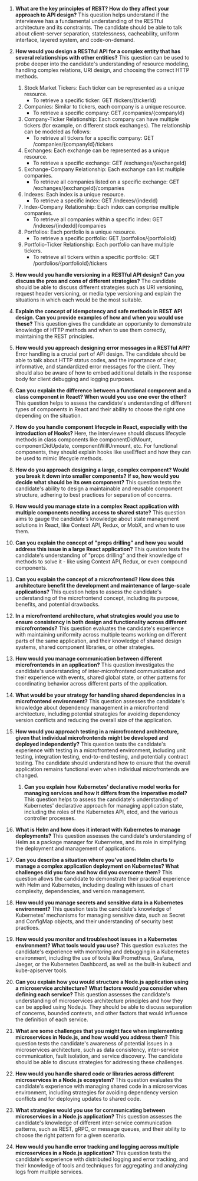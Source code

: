 1. **What are the key principles of REST? How do they affect your approach to API design?**
   This question helps understand if the interviewee has a fundamental understanding of the RESTful architecture and its constraints. The candidate should be able to talk about client-server separation, statelessness, cacheability, uniform interface, layered system, and code-on-demand.

1. **How would you design a RESTful API for a complex entity that has several relationships with other entities?**
   This question can be used to probe deeper into the candidate's understanding of resource modeling, handling complex relations, URI design, and choosing the correct HTTP methods.
    1. Stock Market Tickers: Each ticker can be represented as a unique resource.
         - To retrieve a specific ticker: GET /tickers/{tickerId}
    1. Companies: Similar to tickers, each company is a unique resource.
         - To retrieve a specific company: GET /companies/{companyId}
    1. Company-Ticker Relationship: Each company can have multiple tickers (for example, on different stock exchanges). The relationship can be modeled as follows:
         - To retrieve all tickers for a specific company: GET /companies/{companyId}/tickers
    1. Exchanges: Each exchange can be represented as a unique resource.
         - To retrieve a specific exchange: GET /exchanges/{exchangeId}
    1. Exchange-Company Relationship: Each exchange can list multiple companies.
         - To retrieve all companies listed on a specific exchange: GET /exchanges/{exchangeId}/companies
    1. Indexes: Each index is a unique resource.
         - To retrieve a specific index: GET /indexes/{indexId}
    1. Index-Company Relationship: Each index can comprise multiple companies.
         - To retrieve all companies within a specific index: GET /indexes/{indexId}/companies
    1. Portfolios: Each portfolio is a unique resource.
         - To retrieve a specific portfolio: GET /portfolios/{portfolioId}
    1. Portfolio-Ticker Relationship: Each portfolio can have multiple tickers.
         - To retrieve all tickers within a specific portfolio: GET /portfolios/{portfolioId}/tickers

1. **How would you handle versioning in a RESTful API design? Can you discuss the pros and cons of different strategies?**
   The candidate should be able to discuss different strategies such as URI versioning, request header versioning, or media type versioning and explain the situations in which each would be the most suitable.

1. **Explain the concept of idempotency and safe methods in REST API design. Can you provide examples of how and when you would use these?**
   This question gives the candidate an opportunity to demonstrate knowledge of HTTP methods and when to use them correctly, maintaining the REST principles.

1. **How would you approach designing error messages in a RESTful API?**
   Error handling is a crucial part of API design. The candidate should be able to talk about HTTP status codes, and the importance of clear, informative, and standardized error messages for the client. They should also be aware of how to embed additional details in the response body for client debugging and logging purposes.

1. **Can you explain the difference between a functional component and a class component in React? When would you use one over the other?**
   This question helps to assess the candidate's understanding of different types of components in React and their ability to choose the right one depending on the situation.

1. **How do you handle component lifecycle in React, especially with the introduction of Hooks?**
   Here, the interviewee should discuss lifecycle methods in class components like componentDidMount, componentDidUpdate, componentWillUnmount, etc. For functional components, they should explain hooks like useEffect and how they can be used to mimic lifecycle methods.

1. **How do you approach designing a large, complex component? Would you break it down into smaller components? If so, how would you decide what should be its own component?**
   This question tests the candidate's ability to design a maintainable and reusable component structure, adhering to best practices for separation of concerns.

1. **How would you manage state in a complex React application with multiple components needing access to shared state?**
   This question aims to gauge the candidate's knowledge about state management solutions in React, like Context API, Redux, or MobX, and when to use them.

1. **Can you explain the concept of "props drilling" and how you would address this issue in a large React application?**
   This question tests the candidate's understanding of "props drilling" and their knowledge of methods to solve it - like using Context API, Redux, or even compound components.

1. **Can you explain the concept of a microfrontend? How does this architecture benefit the development and maintenance of large-scale applications?**
   This question helps to assess the candidate's understanding of the microfrontend concept, including its purpose, benefits, and potential drawbacks.

1. **In a microfrontend architecture, what strategies would you use to ensure consistency in both design and functionality across different microfrontends?**
   This question evaluates the candidate's experience with maintaining uniformity across multiple teams working on different parts of the same application, and their knowledge of shared design systems, shared component libraries, or other strategies.

1. **How would you manage communication between different microfrontends in an application?**
   This question investigates the candidate's understanding of inter-microfrontend communication and their experience with events, shared global state, or other patterns for coordinating behavior across different parts of the application.

1. **What would be your strategy for handling shared dependencies in a microfrontend environment?**
   This question assesses the candidate's knowledge about dependency management in a microfrontend architecture, including potential strategies for avoiding dependency version conflicts and reducing the overall size of the application.

1. **How would you approach testing in a microfrontend architecture, given that individual microfrontends might be developed and deployed independently?**
   This question tests the candidate's experience with testing in a microfrontend environment, including unit testing, integration testing, end-to-end testing, and potentially contract testing. The candidate should understand how to ensure that the overall application remains functional even when individual microfrontends are changed.

   1. **Can you explain how Kubernetes' declarative model works for managing services and how it differs from the imperative model?**
   This question helps to assess the candidate's understanding of Kubernetes' declarative approach for managing application state, including the roles of the Kubernetes API, etcd, and the various controller processes.

1. **What is Helm and how does it interact with Kubernetes to manage deployments?**
   This question assesses the candidate's understanding of Helm as a package manager for Kubernetes, and its role in simplifying the deployment and management of applications.

1. **Can you describe a situation where you've used Helm charts to manage a complex application deployment on Kubernetes? What challenges did you face and how did you overcome them?**
   This question allows the candidate to demonstrate their practical experience with Helm and Kubernetes, including dealing with issues of chart complexity, dependencies, and version management.

1. **How would you manage secrets and sensitive data in a Kubernetes environment?**
   This question tests the candidate's knowledge of Kubernetes' mechanisms for managing sensitive data, such as Secret and ConfigMap objects, and their understanding of security best practices.

1. **How would you monitor and troubleshoot issues in a Kubernetes environment? What tools would you use?**
   This question evaluates the candidate's experience with monitoring and debugging in a Kubernetes environment, including the use of tools like Prometheus, Grafana, Jaeger, or the Kubernetes Dashboard, as well as the built-in kubectl and kube-apiserver tools.

1. **Can you explain how you would structure a Node.js application using a microservice architecture? What factors would you consider when defining each service?**
   This question assesses the candidate's understanding of microservices architecture principles and how they can be applied using Node.js. They should be able to discuss separation of concerns, bounded contexts, and other factors that would influence the definition of each service.

1. **What are some challenges that you might face when implementing microservices in Node.js, and how would you address them?**
   This question tests the candidate's awareness of potential issues in a microservices architecture, such as data consistency, inter-service communication, fault isolation, and service discovery. The candidate should be able to discuss strategies for addressing these challenges.

1. **How would you handle shared code or libraries across different microservices in a Node.js ecosystem?**
   This question evaluates the candidate's experience with managing shared code in a microservices environment, including strategies for avoiding dependency version conflicts and for deploying updates to shared code.

1. **What strategies would you use for communicating between microservices in a Node.js application?**
   This question assesses the candidate's knowledge of different inter-service communication patterns, such as REST, gRPC, or message queues, and their ability to choose the right pattern for a given scenario.

1. **How would you handle error tracking and logging across multiple microservices in a Node.js application?**
   This question tests the candidate's experience with distributed logging and error tracking, and their knowledge of tools and techniques for aggregating and analyzing logs from multiple services.


